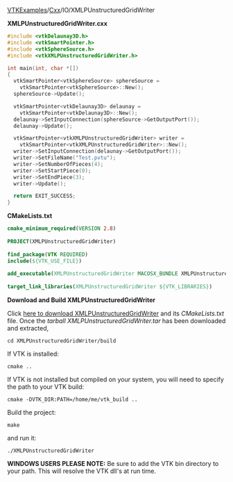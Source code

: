 [VTKExamples](Home)/[Cxx](Cxx)/IO/XMLPUnstructuredGridWriter

**XMLPUnstructuredGridWriter.cxx**
```c++
#include <vtkDelaunay3D.h>
#include <vtkSmartPointer.h>
#include <vtkSphereSource.h>
#include <vtkXMLPUnstructuredGridWriter.h>

int main(int, char *[])
{
  vtkSmartPointer<vtkSphereSource> sphereSource =
    vtkSmartPointer<vtkSphereSource>::New();
  sphereSource->Update();

  vtkSmartPointer<vtkDelaunay3D> delaunay =
    vtkSmartPointer<vtkDelaunay3D>::New();
  delaunay->SetInputConnection(sphereSource->GetOutputPort());
  delaunay->Update();

  vtkSmartPointer<vtkXMLPUnstructuredGridWriter> writer =
    vtkSmartPointer<vtkXMLPUnstructuredGridWriter>::New();
  writer->SetInputConnection(delaunay->GetOutputPort());
  writer->SetFileName("Test.pvtu");
  writer->SetNumberOfPieces(4);
  writer->SetStartPiece(0);
  writer->SetEndPiece(3);
  writer->Update();

  return EXIT_SUCCESS;
}
```
**CMakeLists.txt**
```cmake
cmake_minimum_required(VERSION 2.8)
 
PROJECT(XMLPUnstructuredGridWriter)
 
find_package(VTK REQUIRED)
include(${VTK_USE_FILE})
 
add_executable(XMLPUnstructuredGridWriter MACOSX_BUNDLE XMLPUnstructuredGridWriter.cxx)
 
target_link_libraries(XMLPUnstructuredGridWriter ${VTK_LIBRARIES})
```

**Download and Build XMLPUnstructuredGridWriter**

Click [here to download XMLPUnstructuredGridWriter](https://github.com/lorensen/VTKWikiExamplesTarballs/raw/master/XMLPUnstructuredGridWriter.tar) and its *CMakeLists.txt* file.
Once the *tarball XMLPUnstructuredGridWriter.tar* has been downloaded and extracted,
```
cd XMLPUnstructuredGridWriter/build 
```
If VTK is installed:
```
cmake ..
```
If VTK is not installed but compiled on your system, you will need to specify the path to your VTK build:
```
cmake -DVTK_DIR:PATH=/home/me/vtk_build ..
```
Build the project:
```
make
```
and run it:
```
./XMLPUnstructuredGridWriter
```
**WINDOWS USERS PLEASE NOTE:** Be sure to add the VTK bin directory to your path. This will resolve the VTK dll's at run time.

